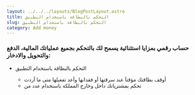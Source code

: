 ```yaml
---
layout: ../../../layouts/BlogPostLayout.astro
title: التحكم بالبطاقة باستخدام التطبيق
slug: التحكم بالبطاقة باستخدام التطبيق
category: Add money
---
```

### حساب رقمي بمزايا استثنائية يسمح لك بالتحكم بجميع عملياتك المالية، الدفع والتحويل والادخار:



* التحكم بالبطاقة باستخدام التطبيق

  * أوقف بطاقتك مؤقتاَ عند سرقتها أو فقدانها وأعد تفعيلها متى ما أردت
  * تحكم بمشترياتك داخل وخارج المملكة باستخدام عدد من